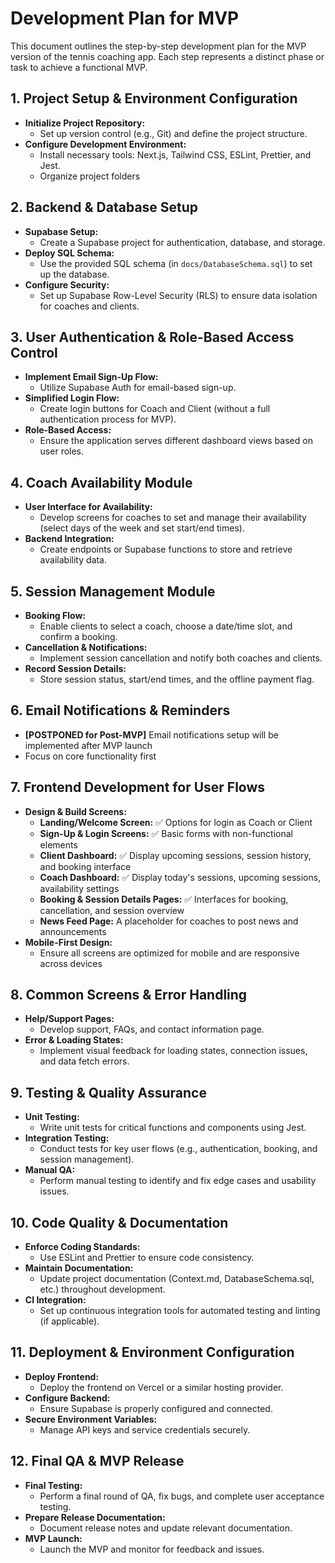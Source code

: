 # Development Plan for MVP

This document outlines the step-by-step development plan for the MVP version of the tennis coaching app. Each step represents a distinct phase or task to achieve a functional MVP.

## 1. Project Setup & Environment Configuration
- **Initialize Project Repository:**  
  - Set up version control (e.g., Git) and define the project structure.
- **Configure Development Environment:**  
  - Install necessary tools: Next.js, Tailwind CSS, ESLint, Prettier, and Jest.
  - Organize project folders

## 2. Backend & Database Setup
- **Supabase Setup:**  
  - Create a Supabase project for authentication, database, and storage.
- **Deploy SQL Schema:**  
  - Use the provided SQL schema (in `docs/DatabaseSchema.sql`) to set up the database.
- **Configure Security:**  
  - Set up Supabase Row-Level Security (RLS) to ensure data isolation for coaches and clients.

## 3. User Authentication & Role-Based Access Control
- **Implement Email Sign-Up Flow:**  
  - Utilize Supabase Auth for email-based sign-up.
- **Simplified Login Flow:**  
  - Create login buttons for Coach and Client (without a full authentication process for MVP).
- **Role-Based Access:**  
  - Ensure the application serves different dashboard views based on user roles.

## 4. Coach Availability Module
- **User Interface for Availability:**  
  - Develop screens for coaches to set and manage their availability (select days of the week and set start/end times).
- **Backend Integration:**  
  - Create endpoints or Supabase functions to store and retrieve availability data.

## 5. Session Management Module
- **Booking Flow:**  
  - Enable clients to select a coach, choose a date/time slot, and confirm a booking.
- **Cancellation & Notifications:**  
  - Implement session cancellation and notify both coaches and clients.
- **Record Session Details:**  
  - Store session status, start/end times, and the offline payment flag.

## 6. Email Notifications & Reminders
- **[POSTPONED for Post-MVP]** Email notifications setup will be implemented after MVP launch
- Focus on core functionality first

## 7. Frontend Development for User Flows
- **Design & Build Screens:**  
  - **Landing/Welcome Screen:** ✅ Options for login as Coach or Client
  - **Sign-Up & Login Screens:** ✅ Basic forms with non-functional elements
  - **Client Dashboard:** ✅ Display upcoming sessions, session history, and booking interface
  - **Coach Dashboard:** ✅ Display today's sessions, upcoming sessions, availability settings
  - **Booking & Session Details Pages:** ✅ Interfaces for booking, cancellation, and session overview
  - **News Feed Page:** A placeholder for coaches to post news and announcements
- **Mobile-First Design:**  
  - Ensure all screens are optimized for mobile and are responsive across devices

## 8. Common Screens & Error Handling
- **Help/Support Pages:**  
  - Develop support, FAQs, and contact information page.
- **Error & Loading States:**  
  - Implement visual feedback for loading states, connection issues, and data fetch errors.

## 9. Testing & Quality Assurance
- **Unit Testing:**  
  - Write unit tests for critical functions and components using Jest.
- **Integration Testing:**  
  - Conduct tests for key user flows (e.g., authentication, booking, and session management).
- **Manual QA:**  
  - Perform manual testing to identify and fix edge cases and usability issues.

## 10. Code Quality & Documentation
- **Enforce Coding Standards:**  
  - Use ESLint and Prettier to ensure code consistency.
- **Maintain Documentation:**  
  - Update project documentation (Context.md, DatabaseSchema.sql, etc.) throughout development.
- **CI Integration:**  
  - Set up continuous integration tools for automated testing and linting (if applicable).

## 11. Deployment & Environment Configuration
- **Deploy Frontend:**  
  - Deploy the frontend on Vercel or a similar hosting provider.
- **Configure Backend:**  
  - Ensure Supabase is properly configured and connected.
- **Secure Environment Variables:**  
  - Manage API keys and service credentials securely.

## 12. Final QA & MVP Release
- **Final Testing:**  
  - Perform a final round of QA, fix bugs, and complete user acceptance testing.
- **Prepare Release Documentation:**  
  - Document release notes and update relevant documentation.
- **MVP Launch:**  
  - Launch the MVP and monitor for feedback and issues.
